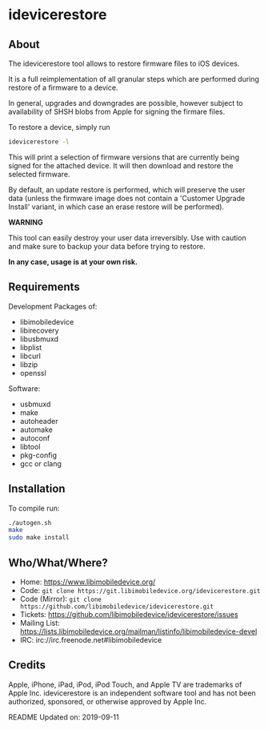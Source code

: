 # idevicerestore

## About

The idevicerestore tool allows to restore firmware files to iOS devices.

It is a full reimplementation of all granular steps which are performed during
restore of a firmware to a device.

In general, upgrades and downgrades are possible, however subject to
availability of SHSH blobs from Apple for signing the firmare files.

To restore a device, simply run
```bash
idevicerestore -l
```

This will print a selection of firmware versions that are currently being signed
for the attached device. It will then download and restore the selected firmware.

By default, an update restore is performed, which will preserve the user data
(unless the firmware image does not contain a 'Customer Upgrade Install' variant,
in which case an erase restore will be performed).

**WARNING**

This tool can easily destroy your user data irreversibly. Use with caution and
make sure to backup your data before trying to restore.

**In any case, usage is at your own risk.**

## Requirements

Development Packages of:
* libimobiledevice
* libirecovery
* libusbmuxd
* libplist
* libcurl
* libzip
* openssl

Software:
* usbmuxd
* make
* autoheader
* automake
* autoconf
* libtool
* pkg-config
* gcc or clang

## Installation

To compile run:
```bash
./autogen.sh
make
sudo make install
```

## Who/What/Where?

* Home: https://www.libimobiledevice.org/
* Code: `git clone https://git.libimobiledevice.org/idevicerestore.git`
* Code (Mirror): `git clone https://github.com/libimobiledevice/idevicerestore.git`
* Tickets: https://github.com/libimobiledevice/idevicerestore/issues
* Mailing List: https://lists.libimobiledevice.org/mailman/listinfo/libimobiledevice-devel
* IRC: irc://irc.freenode.net#libimobiledevice

## Credits

Apple, iPhone, iPad, iPod, iPod Touch, and Apple TV are trademarks of Apple Inc.
idevicerestore is an independent software tool and has not been
authorized, sponsored, or otherwise approved by Apple Inc.

README Updated on:
	2019-09-11
